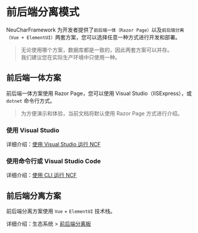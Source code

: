 # 前后端分离模式

NeuCharFramework 为开发者提供了`前后端一体（Razor Page）`以及`前后端分离（Vue + ElementUI）`两套方案，您可以选择任意一种方式进行开发和部署。

> 无论使用哪个方案，数据库都是一致的，因此两套方案可以并存。<br>
> 我们建议您在实际生产环境中只使用一种。

## 前后端一体方案

前后端一体方案使用 Razor Page，您可以使用 Visual Studio（IISExpress），或 `dotnet` 命令行方式。

> 为方便演示和体验，当前文档将默认使用 Razor Page 方式进行介绍。


### 使用 Visual Studio

详细介绍：[使用 Visual Studio 运行 NCF](start/start-develop/run-ncf)

### 使用命令行或 Visual Studio Code

详细介绍：[使用 CLI 运行 NCF](/start/start-develop/run-ncf-with-cli)



## 前后端分离方案

前后端分离方案使用 `Vue` + `ElementUI` 技术栈。

详细介绍：生态系统 > [前后端分离板](/Front/home/)